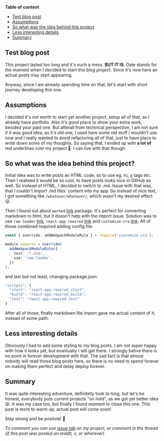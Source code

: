 **Table of content**

- [Test blog post](#test-blog-post)
- [Assumptions](#assumptions)
- [So what was the idea behind this project](#so-what-was-the-idea-behind-this-project)
- [Less interesting details](#less-interesting-details)
- [Summary](#summary)

## Test blog post

This project lasted too long and it's such a mess. **BUT IT IS**. Date stands for the moment when I decided to start this *blog project*. Since it's now here an actual posts may start appearing.

Anyway, since I am already spending time on that, let's start with short journey developing this one.

## Assumptions

I decided it's not worth to start yet another project, setup all of that, as I already have portfolio. Also it's good place to show your extra work, besided your paid one. But afterall from technical perspective, I am not sure if it was good idea, as it's old one, I used here some old stuff I wouldn't use now and I really wanted to avoid refactoring all of that, just to have place to write down some of my thoughts. So saying that, I ended up with **a lot of** red underlines over my project 🫣. I can live with that though.

## So what was the idea behind this project?

Initial idea was to write posts as HTML code, so to use eg. `h1`, `p` tags etc. Then I realised it would be so cool, to have posts looks nice in GitHub as well. So instead of HTML, I decided to switch to .md. Issue with that was, that I couldn't import .md files' content into my app. So instead of nice text, I got something like `/whatever/whatever/`, which wasn't my desired effect 😜.

Then I found out about `marked` [link](https://www.npmjs.com/package/marked) package. It's perfect for converting markdown to html, but it doesn't help with the import issue. Solution was to use `raw-loader` [link](https://www.npmjs.com/package/raw-loader), `react-app-rewired` [link](https://www.npmjs.com/package/react-app-rewired) and `customize-cra` [link](https://www.npmjs.com/package/customize-cra). All of those combined required adding config file:
```ts
const { override, addWebpackModuleRule } = require('customize-cra');

module.exports = override(
  addWebpackModuleRule({
    test: /\.md$/,
    use: 'raw-loader',
  })
);
```

and last but not least, changing package.json:

```ts
"scripts": {
  "start": "react-app-rewired start",
  "build": "react-app-rewired build",
  "test": "react-app-rewired test"
}
```

After all of those, finally markdown file import gave me actual content of it, instead of *some* path.

## Less interesting details

Obviously I had to add some styling to my blog posts. I am not super happy with how it looks yet, but evantually I will get there. I strongly belive there is no point in forever development with that. The sad fact is that almost nobody will read those blog posts here, so there is no need to spend forever on making them perfect and delay deploy forever.

## Summary

It was quite interesting adventure, definitelly took to long, but let's be honest, everybody puts current projects "on hold", as we got yet better idea 😝. It was my case too, but finally I found moment to close this one. This post is more to warm up, actual post will come soon!

Stay strong and be postivie! 💪

*To comment you can use [issue tab](https://github.com/superkacper4/portfolio-2023/issues) on my project, or comment in the thread (if this post was posted on reddit, x, or wherever)*
